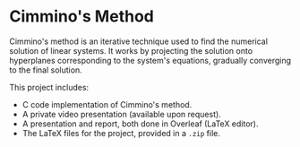 # Cimmino's Method

Cimmino's method is an iterative technique used to find the numerical solution of linear systems. It works by projecting the solution onto hyperplanes corresponding to the system's equations, gradually converging to the final solution.

This project includes:
- C code implementation of Cimmino's method.
- A private video presentation (available upon request).
- A presentation and report, both done in Overleaf (LaTeX editor).
- The LaTeX files for the project, provided in a `.zip` file.
